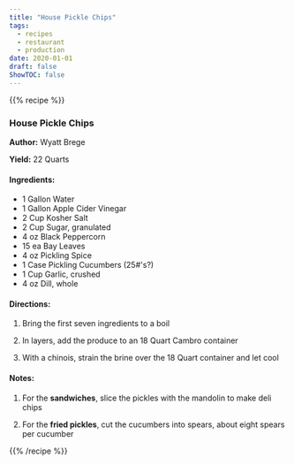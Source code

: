 ```yaml
---
title: "House Pickle Chips"
tags:
  - recipes
  - restaurant
  - production
date: 2020-01-01 
draft: false
ShowTOC: false
---
```


{{% recipe %}}

### House Pickle Chips

**Author:** Wyatt Brege

**Yield:** 22 Quarts

#### Ingredients:

- 1 Gallon Water
- 1 Gallon Apple Cider Vinegar
- 2 Cup Kosher Salt
- 2 Cup Sugar, granulated
- 4 oz Black Peppercorn
- 15 ea Bay Leaves
- 4 oz Pickling Spice
- 1 Case Pickling Cucumbers (25#'s?)
- 1 Cup Garlic, crushed
- 4 oz Dill, whole

#### Directions:

1.  Bring the first seven ingredients to a boil

2.  In layers, add the produce to an 18 Quart Cambro container

3.  With a chinois, strain the brine over the 18 Quart container and let
    cool

#### Notes:

1.  For the **sandwiches**, slice the pickles with the mandolin to make
    deli chips

2.  For the **fried pickles**, cut the cucumbers into spears, about
    eight spears per cucumber


{{% /recipe %}}
